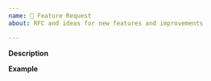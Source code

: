 ```yaml
---
name: 🚀 Feature Request
about: RFC and ideas for new features and improvements

---
```


**Description**  
<!-- A clear and concise description of the new feature. -->

**Example**  
<!-- A simple example of the new feature in action (include functional PHP code, sample implmentation code, etc.)
     If the new feature changes an existing feature, include a simple before/after comparison. -->
